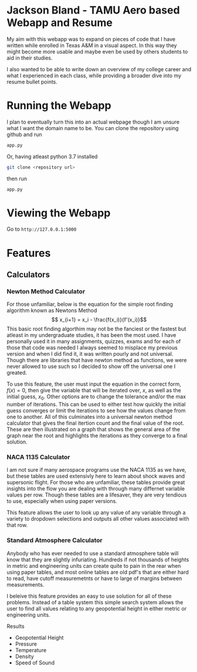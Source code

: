 # Jackson Bland - TAMU Aero based Webapp and Resume
My aim with this webapp was to expand on pieces of code that I have written while enrolled in Texas A&M in a visual aspect. In this way they might become more usable and maybe even be used by others students to aid in their studies. 

I also wanted to be able to write down an overview of my college career and what I experienced in each class, while providing a broader dive into my resume bullet points.
# Running the Webapp
I plan to eventually turn this into an actual webpage though I am unsure what I want the domain name to be. You can clone the repository using github and run 
```bash
app.py 
```
Or, having atleast python 3.7 installed
```bash
git clone <repository url>
```
then run
```bash
app.py 
```
# Viewing the Webapp
Go to `http://127.0.0.1:5000`

# Features
## Calculators
### Newton Method Calculator
For those unfamiliar, below is the equation for the simple root finding algorithm known as Newtons Method
$$ x_{i+1} = x_i - \frac{f(x_i)}{f'(x_i)}$$
This basic root finding algorthim may not be the fanciest or the fastest but atleast in my undergraduate studies, it has been the most used. I have personally used it in many assignments, quizzes, exams and for each of those that code was needed I always seemed to misplace my previous version and when I did find it, it was written pourly and not universal. Though there are libraries that have newton method as functions, we were never allowed to use such so I decided to show off the universal one I greated.

To use this feature, the user must input the equation in the correct form, $f(x)=0$, then give the variable that will be iterated over, $x$, as well as the initial guess, $x_0$. Other options are to change the tolerance and/or the max number of iterations. This can be used to either test how quickly the initial guess converges or limit the iterations to see how the values change from one to another. All of this culminates into a universal newton method calculator that gives the final itertion count and the final value of the root. These are then illustrated on a graph that shows the general area of the graph near the root and highlights the iterations as they converge to a final solution. 


### NACA 1135 Calculator
I am not sure if many aerospace programs use the NACA 1135 as we have, but these tables are used extensivly here to learn about shock waves and supersonic flight. For those who are unfamiliar, these tables provide great insights into the flow you are dealing with through many differnet variable values per row. Though these tables are a lifesaver, they are very tendious to use, especially when using paper versions. 

This feature allows the user to look up any value of any variable through a variety to dropdown selections and outputs all other values associated with that row. 

### Standard Atmosphere Calculator

Anybody who has ever needed to use a standard atmosphere table will know that they are slightly infuriating. Hundreds if not thousands of heights in metric and engineering units can create quite to pain in the rear when using paper tables, and most online tables are old pdf's that are either hard to read, have cutoff measuremetnts or have to large of margins between measurements. 

I beleive this feature provides an easy to use solution for all of these problems. Instead of a table system this simple search system allows the user to find all values relating to any geopotential height in either metric or engineering units.

Results
- Geopotential Height
- Pressure
- Temperature
- Density
- Speed of Sound
